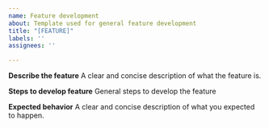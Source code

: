 ```yaml
---
name: Feature development
about: Template used for general feature development
title: "[FEATURE]"
labels: ''
assignees: ''

---
```


**Describe the feature**
A clear and concise description of what the feature is.

**Steps to develop feature**
General steps to develop the feature

**Expected behavior**
A clear and concise description of what you expected to happen.
